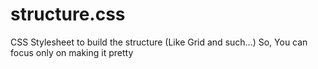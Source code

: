 # structure.css
CSS Stylesheet to build the structure (Like Grid and such...) So, You can focus only on making it pretty
